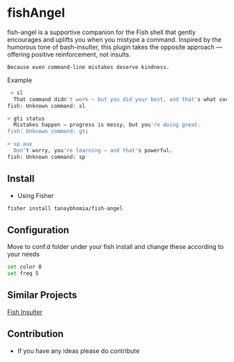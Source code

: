 # fishAngel

fish-angel is a supportive companion for the Fish shell that gently encourages and uplifts you when you mistype a command. Inspired by the humorous tone of bash-insulter, this plugin takes the opposite approach — offering positive reinforcement, not insults.

    Because even command-line mistakes deserve kindness.

Example
``` bash
 > sl
  That command didn't work — but you did your best, and that's what counts.
fish: Unknown command: sl

> gti status
  Mistakes happen — progress is messy, but you're doing great.
fish: Unknown command: gti

> sp aux
  Don't worry, you're learning — and that's powerful.
fish: Unknown command: sp
```

## Install 
- Using Fisher
```bash
fisher install tanaybhomia/fish-angel
```

## Configuration
Move to conf.d folder under your fish install and change these according to your needs
```bash
set color 0
set freq 5
```
## Similar Projects
[Fish Insulter](https://github.com/Alaz-Oz/fish-insulter)

## Contribution
- If you have any ideas please do contribute
